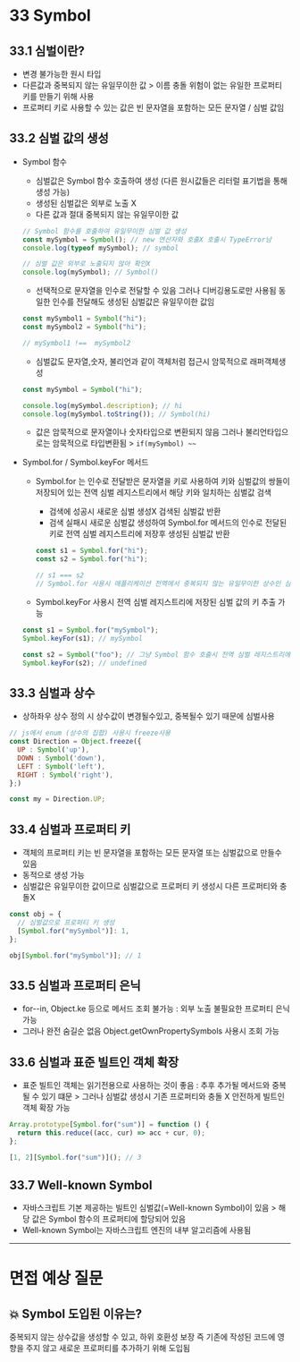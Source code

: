 # 33 Symbol

## 33.1 심벌이란?

- 변경 불가능한 원시 타입
- 다른값과 중복되지 않는 유일무이한 값 > 이름 충돌 위험이 없는 유일한 프로퍼티 키를 만들기 위해 사용
- 프로퍼티 키로 사용할 수 있는 값은 빈 문자열을 포함하는 모든 문자열 / 심벌 값임

## 33.2 심벌 값의 생성

- Symbol 함수

  - 심벌값은 Symbol 함수 호출하여 생성 (다른 원시값들은 리터럴 표기법을 통해 생성 가능)
  - 생성된 심벌값은 외부로 노출 X
  - 다른 값과 절대 중복되지 않는 유일무이한 값

  ```js
  // Symbol 함수를 호출하여 유일무이한 심벌 값 생성
  const mySymbol = Symbol(); // new 연산자와 호출X 호출시 TypeError남
  console.log(typeof mySymbol); // symbol

  // 심벌 값은 외부로 노출되지 않아 확인X
  console.log(mySymbol); // Symbol()
  ```

  - 선택적으로 문자열을 인수로 전달할 수 있음 그러나 디버깅용도로만 사용됨 동일한 인수를 전달해도 생성된 심벌값은 유일무이한 값임

  ```js
  const mySymbol1 = Symbol("hi");
  const mySymbol2 = Symbol("hi");

  // mySymbol1 !==  mySymbol2
  ```

  - 심벌값도 문자열,숫자, 불리언과 같이 객체처럼 접근시 암묵적으로 래퍼객체생성

  ```js
  const mySymbol = Symbol("hi");

  console.log(mySymbol.description); // hi
  console.log(mySymbol.toString()); // Symbol(hi)
  ```

  - 값은 암묵적으로 문자열이나 숫자타입으로 변환되지 않음 그러나 불리언타입으로는 암묵적으로 타입변환됨 > `if(mySymbol) ~~`

- Symbol.for / Symbol.keyFor 메서드

  - Symbol.for 는 인수로 전달받은 문자열을 키로 사용하여 키와 심벌값의 쌍들이 저장되어 있는 전역 심벌 레지스트리에서 해당 키와 일치하는 심벌값 검색

    - 검색에 성공시 새로운 심벌 생성X 검색된 심벌값 반환
    - 검색 실패시 새로운 심벌값 생성하여 Symbol.for 메서드의 인수로 전달된 키로 전역 심벌 레지스트리에 저장후 생성된 심벌값 반환

    ```js
    const s1 = Symbol.for("hi");
    const s2 = Symbol.for("hi");

    // s1 === s2
    // Symbol.for 사용시 애플리케이션 전역에서 중복되지 않는 유일무이한 상수인 심벌 값을 단 하나만 생성하여 전역 심벌 레지스트리를 통해 공유 가능
    ```

  - Symbol.keyFor 사용시 전역 심벌 레지스트리에 저장된 심벌 값의 키 추출 가능

  ```js
  const s1 = Symbol.for("mySymbol");
  Symbol.keyFor(s1); // mySymbol

  const s2 = Symbol("foo"); // 그냥 Symbol 함수 호출시 전역 심벌 레지스트리에 등록/관리X
  Symbol.keyFor(s2); // undefined
  ```

## 33.3 심벌과 상수

- 상하좌우 상수 정의 시 상수값이 변경될수있고, 중복될수 있기 때문에 심벌사용

```js
// js에서 enum (상수의 집합) 사용시 freeze사용
const Direction = Object.freeze({
  UP : Symbol('up'),
  DOWN : Symbol('down'),
  LEFT : Symbol('left'),
  RIGHT : Symbol('right'),
};)

const my = Direction.UP;
```

## 33.4 심벌과 프로퍼티 키

- 객체의 프로퍼티 키는 빈 문자열을 포함하는 모든 문자열 또는 심벌값으로 만들수 있음
- 동적으로 생성 가능
- 심벌값은 유일무이한 값이므로 심벌값으로 프로퍼티 키 생성시 다른 프로퍼티와 충돌X

```js
const obj = {
  // 심벌값으로 프로퍼티 키 생성
  [Symbol.for("mySymbol")]: 1,
};

obj[Symbol.for("mySymbol")]; // 1
```

## 33.5 심벌과 프로퍼티 은닉

- for--in, Object.ke 등으로 메서드 조회 불가능 : 외부 노출 불필요한 프로퍼티 은닉 가능
- 그러나 완전 숨길순 없음 Object.getOwnPropertySymbols 사용시 조회 가능

## 33.6 심벌과 표준 빌트인 객체 확장

- 표준 빌트인 객체는 읽기전용으로 사용하는 것이 좋음 : 추후 추가될 메서드와 중복될 수 있기 떄문 > 그러나 심벌값 생성시 기존 프로퍼티와 충돌 X 안전하게 빌트인객체 확장 가능

```js
Array.prototype[Symbol.for("sum")] = function () {
  return this.reduce((acc, cur) => acc + cur, 0);
};

[1, 2][Symbol.for("sum")](); // 3
```

## 33.7 Well-known Symbol

- 자바스크립트 기본 제공하는 빌트인 심벌값(=Well-known Symbol)이 있음 > 해당 값은 Symbol 함수의 프로퍼티에 할당되어 있음
- Well-known Symbol는 자바스크립트 엔진의 내부 알고리즘에 사용됨

---

# 면접 예상 질문

## 💥 Symbol 도입된 이유는?

중복되지 않는 상수값을 생성할 수 있고, 하위 호환성 보장 즉 기존에 작성된 코드에 영향을 주지 않고 새로운 프로퍼티를 추가하기 위해 도입됨
